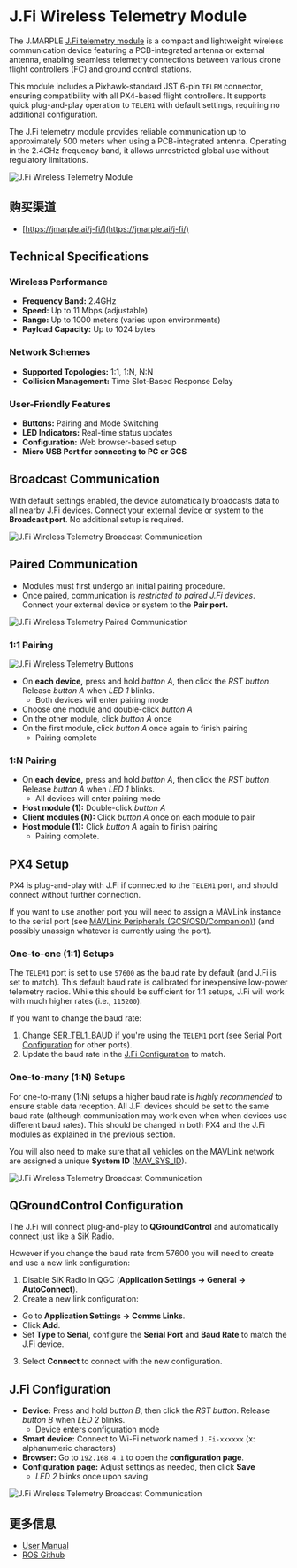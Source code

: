 # J.Fi Wireless Telemetry Module

The J.MARPLE [J.Fi telemetry module](https://jmarple.ai/j-fi/) is a compact and lightweight wireless communication device featuring a PCB-integrated antenna or external antenna, enabling seamless telemetry connections between various drone flight controllers (FC) and ground control stations.

This module includes a Pixhawk-standard JST 6-pin `TELEM` connector, ensuring compatibility with all PX4-based flight controllers.
It supports quick plug-and-play operation to `TELEM1` with default settings, requiring no additional configuration.

The J.Fi telemetry module provides reliable communication up to approximately 500 meters when using a PCB-integrated antenna.
Operating in the 2.4GHz frequency band, it allows unrestricted global use without regulatory limitations.

![J.Fi Wireless Telemetry Module](../../assets/hardware/telemetry/jmarple/jfi_telemetry_module.png)

## 购买渠道

- [https://jmarple.ai/j-fi/](https://jmarple.ai/j-fi/)

## Technical Specifications

### Wireless Performance

- **Frequency Band:** 2.4GHz
- **Speed:** Up to 11 Mbps (adjustable)
- **Range:** Up to 1000 meters (varies upon environments)
- **Payload Capacity:** Up to 1024 bytes

### Network Schemes

- **Supported Topologies:** 1:1, 1:N, N:N
- **Collision Management:** Time Slot-Based Response Delay

### User-Friendly Features

- **Buttons:** Pairing and Mode Switching
- **LED Indicators:** Real-time status updates
- **Configuration:** Web browser-based setup
- **Micro USB Port for connecting to PC or GCS**

## Broadcast Communication

With default settings enabled, the device automatically broadcasts data to all nearby J.Fi devices.
Connect your external device or system to the **Broadcast port**.
No additional setup is required.

![J.Fi Wireless Telemetry Broadcast Communication](../../assets/hardware/telemetry/jmarple/jfi_telemetry_broadcast.png)

## Paired Communication

- Modules must first undergo an initial pairing procedure.
- Once paired, communication is _restricted to paired J.Fi devices_. Connect your external device or system to the **Pair port.**

![J.Fi Wireless Telemetry Paired Communication](../../assets/hardware/telemetry/jmarple/jfi_telemetry_paired.png)

### 1:1 Pairing

![J.Fi Wireless Telemetry Buttons](../../assets/hardware/telemetry/jmarple/jfi_telemetry_buttons.png)

- On **each device,** press and hold _button A_, then click the _RST button_.
  Release _button A_ when _LED 1_ blinks.
  - Both devices will enter pairing mode
- Choose one module and double-click _button A_
- On the other module, click _button A_ once
- On the first module, click _button A_ once again to finish pairing
  - Pairing complete

### 1:N Pairing

- On **each device,** press and hold _button A_, then click the _RST button_.
  Release _button A_ when _LED 1_ blinks.
  - All devices will enter pairing mode
- **Host module (1):** Double-click _button A_
- **Client modules (N):** Click _button A_ once on each module to pair
- **Host module (1):** Click _button A_ again to finish pairing
  - Pairing complete.

<lite-youtube videoid="CnjhTfvARmw" title="J.Fi Wireless Telemetry Module Pairing Guide"/>

## PX4 Setup

PX4 is plug-and-play with J.Fi if connected to the `TELEM1` port, and should connect without further connection.

If you want to use another port you will need to assign a MAVLink instance to the serial port (see [MAVLink Peripherals (GCS/OSD/Companion)](../peripherals/mavlink_peripherals.md)) (and possibly unassign whatever is currently using the port).

### One-to-one (1:1) Setups

The `TELEM1` port is set to use `57600` as the baud rate by default (and J.Fi is set to match).
This default baud rate is calibrated for inexpensive low-power telemetry radios.
While this should be sufficient for 1:1 setups, J.Fi will work with much higher rates (i.e., `115200`).

If you want to change the baud rate:

1. Change [SER_TEL1_BAUD](../advanced_config/parameter_reference.md#SER_TEL1_BAUD) if you're using the `TELEM1` port (see [Serial Port Configuration](../peripherals/serial_configuration.md) for other ports).
2. Update the baud rate in the [J.Fi Configuration](#j-fi-configuration) to match.

### One-to-many (1:N) Setups

For one-to-many (1:N) setups a higher baud rate is _highly recommended_ to ensure stable data reception.
All J.Fi devices should be set to the same baud rate (although communication may work even when when devices use different baud rates).
This should be changed in both PX4 and the J.Fi modules as explained in the previous section.

You will also need to make sure that all vehicles on the MAVLink network are assigned a unique **System ID** ([MAV_SYS_ID](../advanced_config/parameter_reference.md#MAV_SYS_ID)).

![J.Fi Wireless Telemetry Broadcast Communication](../../assets/hardware/telemetry/jmarple/jfi_telemetry_usage.png)

<lite-youtube videoid="tPeJA2gn7Zw" title="Simultaneous Control using J.Fi Wireless Telemetry Module"/>

## QGroundControl Configuration

The J.Fi will connect plug-and-play to **QGroundControl** and automatically connect just like a SiK Radio.

However if you change the baud rate from 57600 you will need to create and use a new link configuration:

1. Disable SiK Radio in QGC (**Application Settings → General → AutoConnect**).
2. Create a new link configuration:
  - Go to **Application Settings → Comms Links**.
  - Click **Add**.
  - Set **Type** to **Serial**, configure the **Serial Port** and **Baud Rate** to match the J.Fi device.
3. Select **Connect** to connect with the new configuration.

## J.Fi Configuration

- **Device:** Press and hold _button B_, then click the _RST button_.
  Release _button B_ when _LED 2_ blinks.
  - Device enters configuration mode
- **Smart device:** Connect to Wi-Fi network named `J.Fi-xxxxxx` (x: alphanumeric characters)
- **Browser:** Go to `192.168.4.1` to open the **configuration page**.
- **Configuration page:** Adjust settings as needed, then click **Save**
  - _LED 2_ blinks once upon saving

![J.Fi Wireless Telemetry Broadcast Communication](../../assets/hardware/telemetry/jmarple/jfi_telemetry_config.jpg)

## 更多信息

- [User Manual](https://docs.google.com/document/d/1NaVwOLuMCuNpd0uxgilXZ_qfHAnsFgBmaPxX9WGY2h4/edit?usp=sharing)
- [ROS Github](https://github.com/SUV-Lab/J-Fi)
